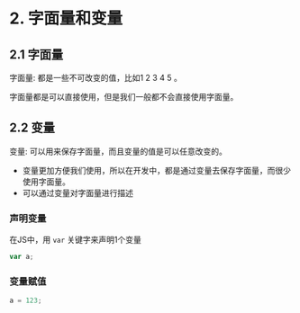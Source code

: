# 2. 字面量和变量

## 2.1 字面量

字面量: 都是一些不可改变的值，比如1 2 3 4 5 。

字面量都是可以直接使用，但是我们一般都不会直接使用字面量。   




## 2.2 变量

变量: 可以用来保存字面量，而且变量的值是可以任意改变的。

* 变量更加方便我们使用，所以在开发中，都是通过变量去保存字面量，而很少使用字面量。
* 可以通过变量对字面量进行描述 

### 声明变量
在JS中，用 `var` 关键字来声明1个变量

```js
var a;
```

### 变量赋值

```js
a = 123;
```


